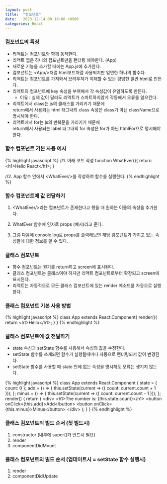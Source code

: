 ```yaml
---
layout: post
title:  "컴포넌트"
date:   2023-12-14 00:18:00 +0900
categories: React
---
```


### 컴포넌트의 특징

- 리액트는 컴포넌트와 함께 동작한다.
- 리액트 앱은 하나의 컴포넌트만을 랜더링 해야한다. (App)
- 새로운 기능을 추가할 때에는 App.js에 추가한다.
- 컴포넌트는 &lt;App/>처럼 html코드처럼 사용되지만 엄연한 하나의 함수다.
- 리액트는 컴포넌트를 가져와서 브라우저가 이해할 수 있는 평범한 일반 html로 만든다.
- 리액트의 컴포넌트에 key 속성을 부여해서 각 속성값이 유일하도록 만든다.
  - 이유 : 실제 값이 달라도 리액트가 스마트하지않게 작동해서 오류를 일으킨다.
- 리액트에서 class는 js의 클래스를 가리키기 때문에  
return에서 사용되는 html 태그내의 class 속성은
  class가 아닌 className으로 명시해야 한다.
- 리액트에서 for는 js의 반복문을 가리키기 때문에  
return에서 사용되는 label 태그내의 for 속성은 for가 아닌 htmlFor으로 명시해야 한다.

### 함수 컴포넌트 기본 사용 예시

{% highlight javascript %}
//1. 아래 코드 작성
function WhatEver(){
    return &lt;h1>Hello React&lt;/h1>;
}
                    
//2. App 함수 안에서 &lt;WhatEver/>를 작성하여 함수를 실행한다.
{% endhighlight %}

### 함수 컴포넌트에 값 전달하기

1. &lt;WhatEver/>라는 컴포넌트가 존재한다고 했을 때 원하는 이름의 속성을 추가한다.
                    
2. WhatEver 함수에 인자로 props (예시)라고 준다.

3. 그럼 다음에 console.log로 props를 출력해보면 해당 컴포넌트가 가지고 있는 속성들에 대한 정보를 알 수 있다.

### 클래스 컴포넌트

- 함수 컴포넌트는 뭔가를 return하고 screen에 표시된다.
- 클래스 컴포넌트는 클래스여야 하지만 리액트 컴포넌트로부터 확장되고 screen에 표시된다.
- 리액트는 자동적으로 모든 클래스 컴포넌트에 있는 render 메소드를 자동으로 실행한다.

### 클래스 컴포넌트 기본 사용 방법

{% highlight javascript %}
class App extends React.Component{
    render(){
    return &lt;h1>Hello&lt;/h1>;
    }
}
{% endhighlight %}

### 클래스 컴포넌트에 값 전달하기
    
- state 속성과 setState 함수를 사용해서 속성의 값을 수정한다.
- setState 함수를 쓰게되면 함수가 실행될때마다 자동으로 랜더링되서 값이 변경된다.
- setState 함수를 사용할 때 state 안에 없는 속성을 명시해도 오류는 생기지 않는다.

{% highlight javascript %}
class App extends React.Component {
  state = {
      count: 0
  };
  add = () => {
      this.setState(current => ({ count: current.count + 1 }));
  };
  minus = () => {
      this.setState(current => ({ count: current.count - 1 }));
  };
  render() {
      return (
          &lt;div>
              &lt;h1>The number is: {this.state.count}&lt;/h1>
              &lt;button onClick={this.add}>Add&lt;/button>
              &lt;button onClick={this.minus}>Minus&lt;/button>
          &lt;/div>
      );
  }
}
{% endhighlight %}

### 클래스 컴포넌트의 빌드 순서 (첫 빌드시)

1. constructor (내부에 super()가 반드시 필요)
2. render
3. componentDidMount

### 클래스 컴포넌트의 빌드 순서 (업데이트시 = setState 함수 실행시)

1. render
2. componentDidUpdate